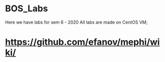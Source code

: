 # BOS_Labs
Here we have labs for sem 6 - 2020
All labs are made on CentOS VM;
# https://github.com/efanov/mephi/wiki/
